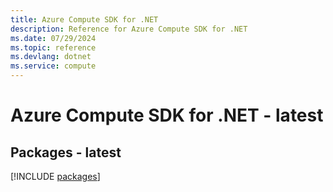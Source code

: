 ```yaml
---
title: Azure Compute SDK for .NET
description: Reference for Azure Compute SDK for .NET
ms.date: 07/29/2024
ms.topic: reference
ms.devlang: dotnet
ms.service: compute
---
```

# Azure Compute SDK for .NET - latest
## Packages - latest
[!INCLUDE [packages](compute-index.md)]